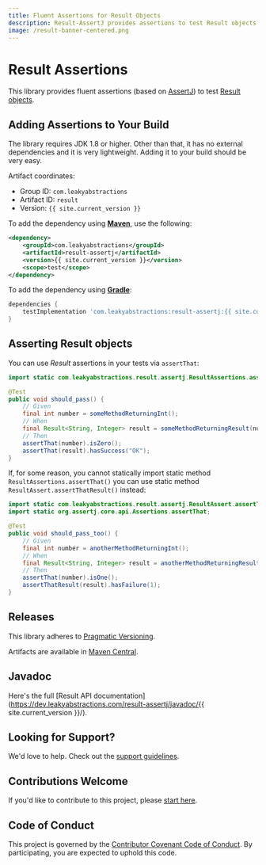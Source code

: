 ```yaml
---
title: Fluent Assertions for Result Objects
description: Result-AssertJ provides assertions to test Result objects
image: /result-banner-centered.png
---
```


# Result Assertions

This library provides fluent assertions (based on [AssertJ](https://assertj.github.io/doc/)) to test
[Result objects](https://dev.leakyabstractions.com/result/).


## Adding Assertions to Your Build

The library requires JDK 1.8 or higher. Other than that, it has no external dependencies and it is very lightweight.
Adding it to your build should be very easy.

Artifact coordinates:

- Group ID: `com.leakyabstractions`
- Artifact ID: `result`
- Version: `{{ site.current_version }}`

To add the dependency using [**Maven**](https://maven.apache.org/), use the following:

```xml
<dependency>
    <groupId>com.leakyabstractions</groupId>
    <artifactId>result-assertj</artifactId>
    <version>{{ site.current_version }}</version>
    <scope>test</scope>
</dependency>
```

To add the dependency using [**Gradle**](https://gradle.org/):

```gradle
dependencies {
    testImplementation 'com.leakyabstractions:result-assertj:{{ site.current_version }}'
}
```


## Asserting Result objects

You can use _Result_ assertions in your tests via `assertThat`:

```java
import static com.leakyabstractions.result.assertj.ResultAssertions.assertThat;

@Test
public void should_pass() {
    // Given
    final int number = someMethodReturningInt();
    // When
    final Result<String, Integer> result = someMethodReturningResult(number);
    // Then
    assertThat(number).isZero();
    assertThat(result).hasSuccess("OK");
}
```

If, for some reason, you cannot statically import static method `ResultAssertions.assertThat()` you can use static
method `ResultAssert.assertThatResult()` instead:

```java
import static com.leakyabstractions.result.assertj.ResultAssert.assertThatResult;
import static org.assertj.core.api.Assertions.assertThat;

@Test
public void should_pass_too() {
    // Given
    final int number = anotherMethodReturningInt();
    // When
    final Result<String, Integer> result = anotherMethodReturningResult(number);
    // Then
    assertThat(number).isOne();
    assertThatResult(result).hasFailure(1);
}
```


## Releases

This library adheres to [Pragmatic Versioning](https://pragver.github.io/).

Artifacts are available in [Maven Central](https://search.maven.org/artifact/com.leakyabstractions/result-assertj).


## Javadoc

Here's the full
[Result API documentation](https://dev.leakyabstractions.com/result-assertj/javadoc/{{ site.current_version }}/).


## Looking for Support?

We'd love to help. Check out the [support guidelines](SUPPORT.md).


## Contributions Welcome

If you'd like to contribute to this project, please [start here](CONTRIBUTING.md).


## Code of Conduct

This project is governed by the [Contributor Covenant Code of Conduct](CODE_OF_CONDUCT.md). By participating, you are
expected to uphold this code.
